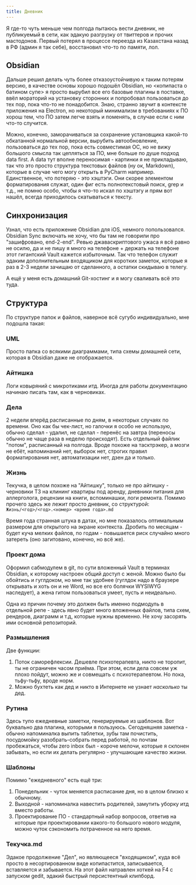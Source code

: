 ```yaml
---
title: Дневник
---
```


Я где-то чуть меньше чем полгода пытаюсь вести дневник, не публикуемый в сети, как эдакую разгрузку от твиттеров и прочих мастодонов. Первый потерял в процессе переезда из Казахстана назад в РФ (админ я так себе), восстановил что-то по памяти, лол.

## Obsidian

Дальше решил делать чуть более отказоустойчивую к таким потерям версию, в качестве основы хорошо подошёл Obsidian, но <копипаста о батином супе> я просто вырубил все его базовые плагины в поставке, ввёл мораторий на установку сторонних и попробовал пользоваться до тех пор, пока что-то не понадобится. Знаю, странно звучит в контексте приложения на Electron, но некоторый минимализм в требованиях к ПО хорош тем, что ПО затем легче взять и поменять, в случае если с ним что-то случится.

Можно, конечно, заморачиваться за сохранение установщика какой-то обкатанной нормальной версии, вырубить автообновление, пользоваться до тех пор, пока есть совместимая ОС, но не вижу большого смысла так цепляться за ПО, мне больше по душе подход data first. А data тут вполне переносимая - картинки я не прикладываю, так что это просто структура текстовых файлов (ну ок, Markdown), которые в случае чего могу открыть в PyCharm например. Единственное, что потеряю - это хэштэги. Они скорее элементом форматирования служат, один фиг есть полнотекстовый поиск, grep и т.д., не помню особо, чтобы я что-то искал по хэштэгу и прям вот нашёл, всегда приходилось скатываться к тексту.

## Синхронизация

Узнал, что есть приложение Obsidian для iOS, немного попользовался. Obsidian Sync включать не хочу, что бы там не говорили про "зашифровано, end-2-end". Ревью джаваскриптового ужаса я всё равно не осилю, да и не пишу я много на телефоне + держать на телефоне этот гигантский Vault кажется избыточным. Так что телефон служит эдаким дополнительным входящиком для коротких заметок, которые я раз в 2-3 недели зачищаю от сделанного, а остатки скидываю в телегу.

А ещё у меня есть домашний Git-хостинг и я могу сваливать всё это туда.

## Структура

По структуре папок и файлов, наверное всё сугубо индивидуально, мне подошла такая:

### UML

Просто папка со всякими диаграммами, типа схемы домашней сети, которая в Obsidian даже не отображается.

### Айтишка

Логи ковыряний с микротиками итд. Иногда для работы документацию начинаю писать там, как в черновиках.

### Дела

2 недели вперёд расписанные по дням, в некоторых случаях по времени. Оно как бы чек-лист, но галочки я особо не использую, обычно сделал - удалил, не сделал - перенёс на завтра (переносы обычно не чаще раза в неделю происходят). Есть отдельный файлик "потом", расписанный на полгода. Вроде похоже на тасктрэкер, а мозги не ебёт, напоминаний нет, выборок нет, строгих правил форматирования нет, автоматизации нет, дзен да и только.

### Жизнь

Текучка, в целом похоже на "Айтишку", только не про айтишку - черновики ТЗ на клининг квартиры под аренду, дневники питания для аллерголога, рецензии на книги, вспоминашки, логи ремонта. Помимо прочего здесь же лежит просто дневник, со структурой: `Жизнь/<год>/<год>.<номер> <время года>.md`

Время года странная штука в датах, но мне показалось оптимальным размером для открытого на экране контекста. Дробить по месяцам - будет куча мелких файлов, по годам - повышается риск случайно много затереть (оно загитовано, конечно, но всё же).

### Проект дома

Оформил сабмодулем в git, по сути вложенный Vault в терминах Obsidian, к которому настроен общий доступ с женой. Можно было бы обойтись и гуглдоком, но мне так удобнее (гуглдок надо в браузере открывать и хоть он и не Word, но все его болячки WYSIWYG наследует), а жена гитом пользоваться умеет, пусть и неидеально.

Одна из причин почему это должен быть именно подмодуль в отдельной репе - здесь явно будет много вложенных файлов, типа схем, рендеров, диаграмм и т.д, которые нужны временно. Не хочу засорять ими основной репозиторий.

### Размышления

Две функции:

1. Поток саморефлексии. Дешевле психотерапевта, никто не торопит, ты не ограничен часом приёма. При этом, если дела совсем уж плохо пойдут, можно же и совмещать с психотерапевтом. Но пока, тьфу-тьфу, вроде норм.
2. Можно бухтеть как дед и никто в Интернете не узнает _насколько_ ты дед.

### Рутина

Здесь тупо ежедневные заметки, генерируемые из шаблонов. Вот буквально два плагина, которыми я пользуюсь. Сегодняшняя заметка - обычно напоминалка выпить таблетки, зубы там почистить, посудомойку разобрать-собрать перед работой, по почтам пробежаться, чтобы zero inbox был - короче мелочи, которые я склонен забывать, но если их делать регулярно - улучшающие качество жизни.

### Шаблоны

Помимо "ежедневного" есть ещё три:

1. Понедельник - чуток меняется расписание дня, но в целом близко к обычному.
2. Выходной - напоминалка навестить родителей, замутить уборку итд вместо работы.
3. Проектирование ПО - стандартный набор вопросов, ответив на которые при проектировании какого-то большого нового модуля, можно чуток сэкономить потраченное на него время.

### Текучка.md

Эдакое продолжение "Дел", но являющееся "входящиком", куда всё просто в несортированном виде копипастится, записывается, вставляется и забывается. На этот файл натравлен хоткей на F4 с запуском gedit, эдакий быстрый персистентный клипборд.

